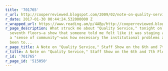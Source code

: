 ```yaml
---
title: '701765'
r_url: http://cooperreviewed.blogspot.com/2009/02/note-on-quality-service-staff-show-on.html
r_date: 2017-01-30 00:44:24.532000000 Z
r_wrapped_url: https://www.reading.am/p/4ABp/http://cooperreviewed.blogspot.com/2009/02/note-on-quality-service-staff-show-on.html
r_page_description: What struck me about "Quality Service," tonight on the sixth and
  seventh floors—a show that someone told me felt like it was staging a place for
  a "sense of community"—was how necessary the institutional problems at Cooper have
  been to...
r_page_title: A Note on "Quality Service," Staff Show on the 6th and 7th Floors
r_title: A Note on "Quality Service," Staff Show on the 6th and 7th Floors
r_id: '701765'
r_page_id: '515050'
---
```


